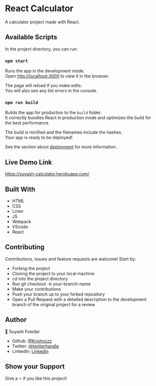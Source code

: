 # React Calculator

A calculator project made with React.

## Available Scripts

In the project directory, you can run:

### `npm start`

Runs the app in the development mode.\
Open [http://localhost:3000](http://localhost:3000) to view it in the browser.

The page will reload if you make edits.\
You will also see any lint errors in the console.

### `npm run build`

Builds the app for production to the `build` folder.\
It correctly bundles React in production mode and optimizes the build for the best performance.

The build is minified and the filenames include the hashes.\
Your app is ready to be deployed!

See the section about [deployment](https://facebook.github.io/create-react-app/docs/deployment) for more information.

## Live Demo Link

https://suyash-calculator.herokuapp.com/

## Built With

- HTML 
- CSS
- Linter
- JS
- Webpack
- VScode
- React

## Contributing

Contributions, issues and feature requests are welcome! Start by:

  - Forking the project
  - Cloning the project to your local machine
  - cd into the project directory
  - Run git checkout -b your-branch-name
  - Make your contributions
  - Push your branch up to your forked repository
  - Open a Pull Request with a detailed description to the development branch of the original project for a review



## Author

👤 Suyash Fowdar
- Github: [@Krishnzzz](https://github.com/krishnzzz)
- Twitter: [@twitterhandle](https://twitter.com/Krishnzzz)
- LinkedIn: [LinkedIn](https://www.linkedin.com/in/suyash-fowdar-22b89514a/)

## Show your Support
Give a ⭐ if you like this project!
